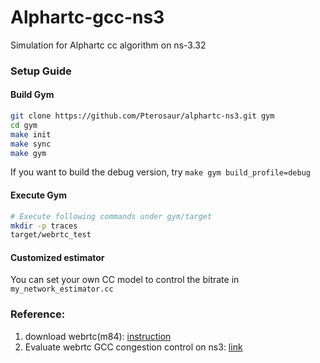 # Alphartc-gcc-ns3

Simulation for Alphartc cc algorithm on ns-3.32

### Setup Guide

#### Build Gym

```sh
git clone https://github.com/Pterosaur/alphartc-ns3.git gym
cd gym
make init
make sync
make gym
```

If you want to build the debug version, try `make gym build_profile=debug`

#### Execute Gym

```sh
# Execute following commands under gym/target
mkdir -p traces
target/webrtc_test
```

#### Customized estimator

You can set your own CC model to control the bitrate in `my_network_estimator.cc`

### Reference:

1. download webrtc(m84):  [instruction](https://mediasoup.org/documentation/v3/libmediasoupclient/installation/)
2. Evaluate webrtc GCC congestion control on ns3: [link](https://blog.csdn.net/u010643777/article/details/107237315)
